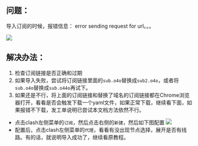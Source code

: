 ## 问题：
导入订阅的时候，报错信息： error sending request for url。。。

![](/img2/error_import.png)
## 解决办法：

 1. 检查订阅链接是否正确和过期
 2. 如果导入失败，尝试将订阅链接里面的`sub.o4o`替换成`sub2.o4o`，或者将`sub.o4o`替换成`sub.o44o`再试下。
 3. 如果还是不行，将上面的订阅链接和替换了域名的订阅链接都在Chrome浏览器打开，看看是否会触发下载一个yaml文件，如果正常下载，继续看下面，如果报错不下载，发工单说明已尝试本文档方法依然不行。

- 点击clash左侧菜单的`订阅`，然后点击右侧的`新建`，然后如下图配置
![](/img2/local_import.png)
- 配置后，点击clash左侧菜单的`代理`，看看有没出现节点选择，展开是否有线路。有的话，就说明导入成功了，继续看原教程。